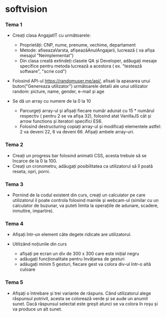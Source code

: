 # softvision

### **Tema 1**

- Creați clasa AngajatIT cu următoarele:
  - Proprietăți: CNP, nume, prenume, vechime, departament
  - Metode: afiseazaVarsta, afișeazăAnulAngajarii, lucrează ( va afișa mesajul "Neimplementat")
  - Din clasa creată extindeți clasele QA și Developer, adăugați mesaje specifice pentru metoda lucrează a acestora ( ex. "testează software", "scrie cod")
- Folosind API-ul https://randomuser.me/api/, afisati la apasarea unui buton("Genereaza utilizator") următoarele detalii ale unui utilizator random: picture, name, gender, e-mail și age

- Se dă un array cu numere de la 0 la 10

  - Parcurgeți array-ul și afișați fiecare număr adunat cu 15 \* numărul respectiv ( pentru 2 se va afișa 32), folosind atat VanillaJS cât și arrow functions și iteratori specifici ES6.
  - Folosind destructuring copiați array-ul și modificați elementele astfel: 2 va deveni 22, 6 va deveni 66. Afișați ambele array-uri.

### **Tema 2**

- Creați un progress bar folosind animatii CSS, acesta trebuie să se încarce de la 0 la 100.
- Creați un cronometru, adăugați posibilitatea ca utilizatorul să îl poată reseta, opri, porni.

### **Tema 3**

- Pornind de la codul existent din curs, creați un calculator pe care utilizatorul il poate controla folosind mainile și webcam-ul (similar cu un calculator de buzunar, va puteti limita la operațiile de adunare, scadere, inmultire, impartire).

### **Tema 4**

- Afișați într-un element câte degete ridicate are utilizatorul.
- Utilizând noțiunile din curs

  - afișați pe ecran un div de 300 x 300 care este inițial negru
  - adăugați funcționalitate pentru învățarea de gesturi
  - adăugați minim 5 gesturi, fiecare gest va colora div-ul într-o altă culoare

### **Tema 5**

- Afișați o întrebare și trei variante de răspuns. Când utilizatorul alege răspunsul potrivit, acesta se colorează verde și se aude un anumit sunet. Dacă răspunsul selectat este greșit atunci se va colora în roșu și va produce un alt sunet.
